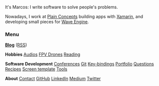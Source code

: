 It's Marcos: I write software to solve people's problems.

Nowadays, I work at [Plain Concepts](http://www.plainconcepts.com) building apps with [Xamarin](http://www.xamarin.com), and developing small pieces for [Wave Engine](http://www.waveengine.net).

### Menu

[**Blog**](#/blog) ([RSS](feed.rss))

<div id="posts-latest"></div>

**Hobbies** [Audios](#/audios) [FPV Drones](#/drones) [Reading](#/reading)

**Software Development** [Conferences](#/conferences) [Git](#/git) [Key-bindings](#/key-bindings) [Portfolio](#/portfolio) [Questions](#/questions) [Recipes](#/recipes) [Screen template](#/screen-template) [Tools](#/tools)

**About** [Contact](#/contact) [GitHub](https://github.com/MarcosCobena) [LinkedIn](https://www.linkedin.com/in/MarcosCobena) [Medium](https://medium.com/@MarcosCobena) [Twitter](https://twitter.com/1Marcos2Cobena)

